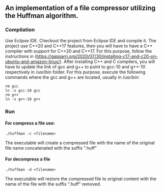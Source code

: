 ## An implementation of a file compressor utilizing the Huffman algorithm.

### Compilation

Use Eclipse IDE. Checkout the project from Eclipse IDE and compile it. The project use C++20 and C++17 features, then you will have to have a C++ compiler with support for C++20 and C++17. For this purpose, follow the instructions in (https://gasparri.org/2020/07/30/installing-c17-and-c20-on-ubuntu-and-amazon-linux/). After installing C++ and C compilers, you will have to update the link of gcc and g++ to point to gcc-10 and g++-10 respectively in /usr/bin folder. For this purpose, execute the following commands where the gcc and g++ are located, usually in /usr/bin:

`rm gcc` <br>
`ln -s gcc-10 gcc`  <br>
`rm g++`  <br>
`ln -s g++-10 g++`  <br>

### Run

#### For compress a file use:

`./huffman -c <filename>`

The executable will create a compressed file with the name of the original file name concatenated with the suffix ".huff"

#### For decompress a file

`./huffman -d <filename>`

The executable will restore the compressed file to original content with the name of the file with the suffix ".huff" removed.
